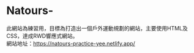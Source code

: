 # Natours-
此網站為練習用，目標為打造出一個戶外運動規劃的網站，主要使用HTML及CSS，達成RWD響應式網站。\
網站地址：https://natours-practice-yee.netlify.app/
